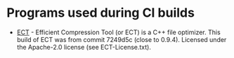 # Programs used during CI builds

- [ECT](https://github.com/fhanau/Efficient-Compression-Tool) - Efficient Compression Tool (or ECT) is a C++ file optimizer. This build of ECT was from commit 7249d5c (close to 0.9.4). Licensed under the Apache-2.0 license (see ECT-License.txt).
